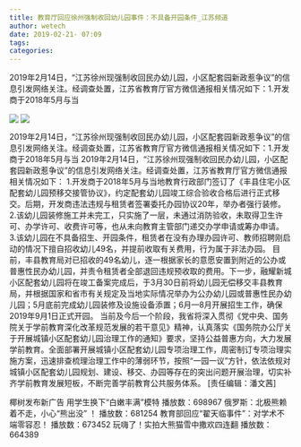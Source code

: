 ```yaml
---
title: 教育厅回应徐州强制收回幼儿园事件：不具备开园条件_江苏频道
author: wetech
date: 2019-02-21- 07:09
tags: 
categories: 
---
```

2019年2月14日，“江苏徐州现强制收回民办幼儿园，小区配套园新政惹争议”的信息引发网络关注。经调查处置，江苏省教育厅官方微信通报相关情况如下：1.开发商于2018年5月与当
<!-- more -->
                
<img align="center" border="0" src="http://p3.ifengimg.com/a/2019_08/e8de524004d49d7_size17_w500_h195.jpg" />
                
<img align="center" border="0" src="http://p2.ifengimg.com/a/2016/0810/204c433878d5cf9size1_w16_h16.png" />
                
            
2019年2月14日，“江苏徐州现强制收回民办幼儿园，小区配套园新政惹争议”的信息引发网络关注。经调查处置，江苏省教育厅官方微信通报相关情况如下：1.开发商于2018年5月与当
2019年2月14日，“江苏徐州现强制收回民办幼儿园，小区配套园新政惹争议”的信息引发网络关注。经调查处置，江苏省教育厅官方微信通报相关情况如下：
1.开发商于2018年5月与当地教育行政部门签订了《丰县住宅小区配套幼儿园预移交接管协议》，约定配套幼儿园竣工综合验收合格后进行正式移交。后期，开发商违法违规与租赁者签署委托办园协议20年，举办者强行装修。
2.该幼儿园装修施工并未完工，只实施了一层，未通过消防验收，未取得卫生许可、办学许可、收费许可等，也从未向教育主管部门递交办学申请或筹办申请。
3.该幼儿园在不具备招生、开园条件，租赁者在没有办理办园许可、教师招聘刚启动的情况下擅自招收幼儿49名，并提前收取有关费用，行为属于非法办园。
目前，丰县教育局对已招收的49名幼儿，逐一根据家长的意愿安置到附近的公办或普惠性民办幼儿园，并责令租赁者全部退回违规预收取的费用。下一步，融耀新城小区配套幼儿园将在竣工备案完成后，于3月30日前将幼儿园无偿移交丰县教育局，并根据国家和省市有关规定及当地实际情况举办为公办幼儿园或普惠性民办幼儿园；5月底前完成幼儿园装修及设施设备添置；6月—8月开展招生工作，确保2019年9月1日正式开园。
当前及今后一个阶段，我省将深入贯彻《党中央、国务院关于学前教育深化改革规范发展的若干意见》精神，认真落实《国务院办公厅关于开展城镇小区配套幼儿园治理工作的通知》要求，坚持公益普惠方向，大力发展学前教育。全面部署开展城镇小区配套幼儿园专项治理工作，周密制订专项治理实施方案，迅速排查梳理治理工作中的薄弱环节，按照“一园一议”方针，依法依规对城镇小区配套幼儿园规划、建设、移交、办园等存在的突出问题开展治理，切实补齐学前教育发展短板，不断完善学前教育公共服务体系。
[责任编辑：潘文茜]
            
椰树发布新广告 用学生换下“白嫩丰满”模特
播放数：698967
俄罗斯：北极熊赖着不走，小心“熊出没” ！
播放数：681254
教育部回应“翟天临事件”：对学术不端零容忍！
播放数：673452
玩嗨了！实拍大熊猫雪中撒欢四连翻
播放数：664389
